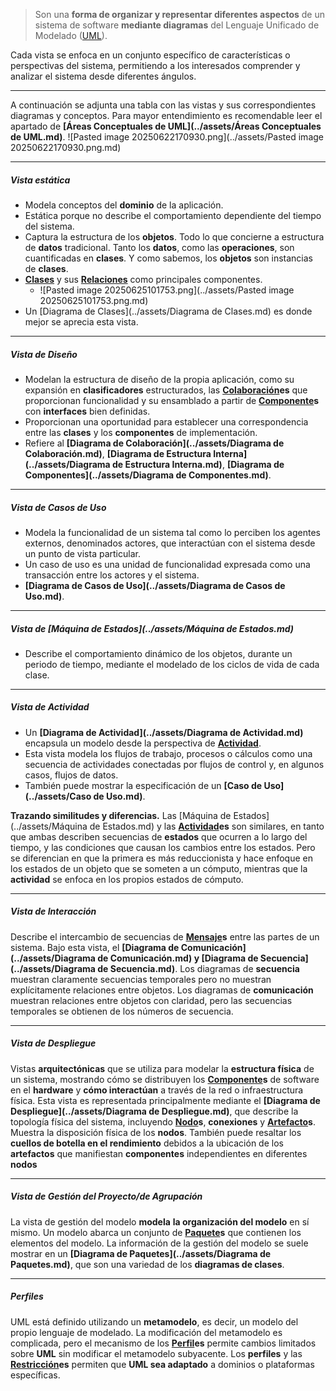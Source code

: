 > Son una **forma de organizar y representar diferentes aspectos** de un sistema de software **mediante diagramas** del Lenguaje Unificado de Modelado ([UML](../assets/UML.md)).

Cada vista se enfoca en un conjunto específico de características o perspectivas del sistema, permitiendo a los interesados comprender y analizar el sistema desde diferentes ángulos. 
****
A continuación se adjunta una tabla con las vistas y sus correspondientes diagramas y conceptos. Para mayor entendimiento es recomendable leer el apartado de **[Áreas Conceptuales de UML](../assets/Áreas Conceptuales de UML.md)**.
![Pasted image 20250622170930.png](../assets/Pasted image 20250622170930.png.md)
****
##### **Vista estática**
- Modela conceptos del **dominio** de la aplicación.
- Estática porque no describe el comportamiento dependiente del tiempo del sistema.
- Captura la estructura de los **objetos**. Todo lo que concierne a estructura de **datos** tradicional. Tanto los **datos**, como las **operaciones**, son cuantificadas en **clases**. Y como sabemos, los **objetos** son instancias de **clases**.
- **[Clases](../assets/Clases.md)** y sus **[Relaciones](../assets/Relaciones.md)** como principales componentes.
	- ![Pasted image 20250625101753.png](../assets/Pasted image 20250625101753.png.md)
- Un [Diagrama de Clases](../assets/Diagrama de Clases.md) es donde mejor se aprecia esta vista.
****
##### **Vista de Diseño**
- Modelan la estructura de diseño de la propia aplicación, como su expansión en **clasificadores** estructurados, las **[Colaboración](../assets/Colaboración.md)es** que proporcionan funcionalidad y su ensamblado a partir de **[Componente](../assets/Componente.md)s** con **interfaces** bien definidas.
- Proporcionan una oportunidad para establecer una correspondencia entre las **clases** y los **componentes** de implementación.
- Refiere al **[Diagrama de Colaboración](../assets/Diagrama de Colaboración.md)**, **[Diagrama de Estructura Interna](../assets/Diagrama de Estructura Interna.md)**, **[Diagrama de Componentes](../assets/Diagrama de Componentes.md)**.
****
##### **Vista de Casos de Uso**
- Modela la funcionalidad de un sistema tal como lo perciben los agentes externos, denominados actores, que interactúan con el sistema desde un punto de vista particular.
- Un caso de uso es una unidad de funcionalidad expresada como una transacción entre los actores y el sistema.
- **[Diagrama de Casos de Uso](../assets/Diagrama de Casos de Uso.md)**.
****
##### **Vista de [Máquina de Estados](../assets/Máquina de Estados.md)**
- Describe el comportamiento dinámico de los objetos, durante un periodo de tiempo, mediante el modelado de los ciclos de vida de cada clase.
****
##### **Vista de Actividad**
- Un **[Diagrama de Actividad](../assets/Diagrama de Actividad.md)** encapsula un modelo desde la perspectiva de **[Actividad](../assets/Actividad.md)**. 
- Esta vista modela los flujos de trabajo, procesos o cálculos como una secuencia de actividades conectadas por flujos de control y, en algunos casos, flujos de datos. 
- También puede mostrar la especificación de un **[Caso de Uso](../assets/Caso de Uso.md)**.

**Trazando similitudes y diferencias.** Las [Máquina de Estados](../assets/Máquina de Estados.md) y las **[Actividad](../assets/Actividad.md)es** son similares, en tanto que ambas describen secuencias de **estados** que ocurren a lo largo del tiempo, y las condiciones que causan los cambios entre los estados. Pero se diferencian en que la primera es más reduccionista y hace enfoque en los estados de un objeto que se someten a un cómputo, mientras que la **actividad** se enfoca en los propios estados de cómputo.
****
##### **Vista de Interacción**
Describe el intercambio de secuencias de **[Mensaje](../assets/Mensaje.md)s** entre las partes de un sistema. 
Bajo esta vista, el **[Diagrama de Comunicación](../assets/Diagrama de Comunicación.md) y [Diagrama de Secuencia](../assets/Diagrama de Secuencia.md)**. Los diagramas de **secuencia** muestran claramente secuencias temporales pero no muestran explícitamente relaciones entre objetos. 
Los diagramas de **comunicación** muestran relaciones entre objetos con claridad, pero las secuencias temporales se obtienen de los números de secuencia.
****
##### **Vista de Despliegue**
Vistas **arquitectónicas** que se utiliza para modelar la **estructura física** de un sistema, mostrando cómo se distribuyen los **[Componente](../assets/Componente.md)s** de software en el **hardware** y **cómo interactúan** a través de la red o infraestructura física. 
Esta vista es representada principalmente mediante el **[Diagrama de Despliegue](../assets/Diagrama de Despliegue.md)**, que describe la topología física del sistema, incluyendo **[Nodo](../assets/Nodo.md)s**, **conexiones** y **[Artefacto](../assets/Artefacto.md)s**. 
Muestra la disposición física de los **nodos**. También puede resaltar los **cuellos de botella en el rendimiento** debidos a la ubicación de los **artefactos** que manifiestan **componentes** independientes en diferentes **nodos**
****
##### **Vista de Gestión del Proyecto/de Agrupación**
La vista de gestión del modelo **modela** **la organización del modelo** en sí mismo.
Un modelo abarca un conjunto de **[Paquete](../assets/Paquete.md)s** que contienen los elementos del modelo.
La información de la gestión del modelo se suele mostrar en un **[Diagrama de Paquetes](../assets/Diagrama de Paquetes.md)**, que son una variedad de los **diagramas de clases**.
****
##### **Perfiles**
UML está definido utilizando un **metamodelo**, es decir, un modelo del propio lenguaje de modelado. La modificación del metamodelo es complicada, pero el mecanismo de los **[Perfil](../assets/Perfil.md)es** permite cambios limitados sobre **UML** sin modificar el metamodelo subyacente. Los **perfiles** y las **[Restricción](../assets/Restricción.md)es** permiten que **UML sea adaptado** a dominios o plataformas específicas.
